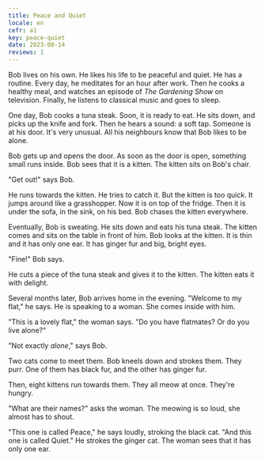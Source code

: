 ```yaml
---
title: Peace and Quiet
locale: en
cefr: a1
key: peace-quiet
date: 2023-08-14
reviews: 1
---
```


Bob lives on his own. He likes his life to be peaceful and quiet. He has a routine. Every day, he meditates for an hour after work. Then he cooks a healthy meal, and watches an episode of *The Gardening Show* on television. Finally, he listens to classical music and goes to sleep.

One day, Bob cooks a tuna steak. Soon, it is ready to eat. He sits down, and picks up the knife and fork. Then he hears a sound: a soft tap. Someone is at his door. It's very unusual. All his neighbours know that Bob likes to be alone.

Bob gets up and opens the door. As soon as the door is open, something small runs inside. Bob sees that it is a kitten. The kitten sits on Bob's chair.

"Get out!" says Bob.

He runs towards the kitten. He tries to catch it. But the kitten is too quick. It jumps around like a grasshopper. Now it is on top of the fridge. Then it is under the sofa, in the sink, on his bed. Bob chases the kitten everywhere.

Eventually, Bob is sweating. He sits down and eats his tuna steak. The kitten comes and sits on the table in front of him. Bob looks at the kitten. It is thin and it has only one ear. It has ginger fur and big, bright eyes.

"Fine!" Bob says.

He cuts a piece of the tuna steak and gives it to the kitten. The kitten eats it with delight.

Several months later, Bob arrives home in the evening. "Welcome to my flat," he says. He is speaking to a woman. She comes inside with him.

"This is a lovely flat," the woman says. "Do you have flatmates? Or do you live alone?"

"Not exactly *alone*," says Bob.

Two cats come to meet them. Bob kneels down and strokes them. They purr. One of them has black fur, and the other has ginger fur.

Then, eight kittens run towards them. They all meow at once. They're hungry.

"What are their names?" asks the woman. The meowing is so loud, she almost has to shout.

"This one is called Peace," he says loudly, stroking the black cat. "And this one is called Quiet." He strokes the ginger cat. The woman sees that it has only one ear.